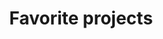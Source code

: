 ---
order: 2

layout: categories
mode: dark

title: 'Favorite projects'
category: 'Favorite'

excerpt: 'Favorite projects.'

published: true
---